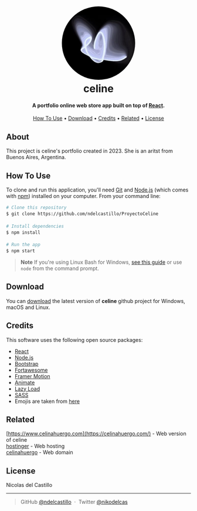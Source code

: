 <h1 align="center">
  <br>
  <a href="https://celinahuergo.com/"><img src="public/assets/images/general/celineLogo.jpg" width="200" style="border-radius:100px;"></a>
  <br>
  celine
  <br>
</h1>

<h4 align="center">A portfolio online web store app built on top of <a href="https://es.reactjs.org" target="_blank">React</a>.</h4>

<p align="center">
  <a href="#how-to-use">How To Use</a> •
  <a href="#download">Download</a> •
  <a href="#credits">Credits</a> •
  <a href="#related">Related</a> •
  <a href="#license">License</a>
</p>

## About
This project is celine's portfolio created in 2023. She is an aritst from Buenos Aires, Argentina. 

## How To Use

To clone and run this application, you'll need [Git](https://git-scm.com) and [Node.js](https://nodejs.org/en/download/) (which comes with [npm](http://npmjs.com)) installed on your computer. From your command line:

```bash
# Clone this repository
$ git clone https://github.com/ndelcastillo/ProyectoCeline

# Install dependencies
$ npm install

# Run the app
$ npm start
```

> **Note**
> If you're using Linux Bash for Windows, [see this guide](https://www.howtogeek.com/261575/how-to-run-graphical-linux-desktop-applications-from-windows-10s-bash-shell/) or use `node` from the command prompt.


## Download

You can [download](https://github.com/ndelcastillo/ProyectoCeline) the latest version of <b> celine </b> github project for Windows, macOS and Linux.

## Credits

This software uses the following open source packages:

- [React](https://es.reactjs.org)
- [Node.js](https://nodejs.org/)
- [Bootstrap](https://react-bootstrap.github.io)
- [Fortawesome](https://fortawesome.com)
- [Framer Motion](https://www.framer.com/motion/)
- [Animate](https://animate.style/)
- [Lazy Load](https://www.npmjs.com/package/react-lazy-load)
- [SASS](https://sass-lang.com/)
- Emojis are taken from [here](https://github.com/arvida/emoji-cheat-sheet.com)

## Related

[https://www.celinahuergo.com](https://celinahuergo.com/) - Web version of celine <br>
[hostinger](https://hostinger.com/) - Web hosting <br>
[celinahuergo](https://hostinger.com/) - Web domain <br>


## License

Nicolas del Castillo

---

> GitHub [@ndelcastillo](https://github.com/ndelcastillo) &nbsp;&middot;&nbsp;
> Twitter [@nikodelcas](https://twitter.com/nikodelcas)

